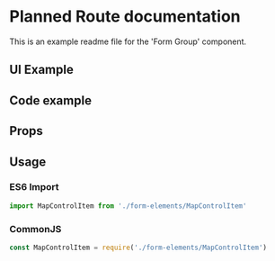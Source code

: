 # Planned Route documentation

This is an example readme file for the 'Form Group' component.

## UI Example

<!-- STORY -->

## Code example

<!-- SOURCE -->

## Props

<!-- PROPS -->

## Usage

### ES6 Import
```js
import MapControlItem from './form-elements/MapControlItem'
```

### CommonJS

```js
const MapControlItem = require('./form-elements/MapControlItem')
